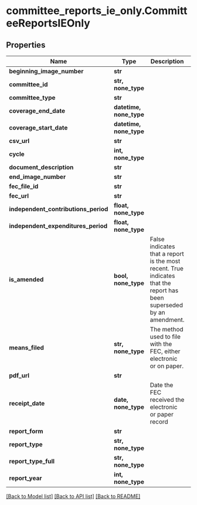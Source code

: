 # committee_reports_ie_only.CommitteeReportsIEOnly

## Properties
Name | Type | Description | Notes
------------ | ------------- | ------------- | -------------
**beginning_image_number** | **str** |  | [optional]
**committee_id** | **str, none_type** |  | [optional]
**committee_type** | **str** |  | [optional]
**coverage_end_date** | **datetime, none_type** |  | [optional]
**coverage_start_date** | **datetime, none_type** |  | [optional]
**csv_url** | **str** |  | [optional]
**cycle** | **int, none_type** |  | [optional]
**document_description** | **str** |  | [optional]
**end_image_number** | **str** |  | [optional]
**fec_file_id** | **str** |  | [optional]
**fec_url** | **str** |  | [optional]
**independent_contributions_period** | **float, none_type** |  | [optional]
**independent_expenditures_period** | **float, none_type** |  | [optional]
**is_amended** | **bool, none_type** |  False indicates that a report is the most recent. True indicates that the report has been superseded by an amendment.  | [optional]
**means_filed** | **str, none_type** | The method used to file with the FEC, either electronic or on paper. | [optional]
**pdf_url** | **str** |  | [optional]
**receipt_date** | **date, none_type** | Date the FEC received the electronic or paper record | [optional]
**report_form** | **str** |  | [optional]
**report_type** | **str, none_type** |  | [optional]
**report_type_full** | **str, none_type** |  | [optional]
**report_year** | **int, none_type** |  | [optional]

[[Back to Model list]](../README.md#documentation-for-models) [[Back to API list]](../README.md#documentation-for-api-endpoints) [[Back to README]](../README.md)

